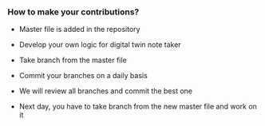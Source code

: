 ### How to make your contributions?

* Master file is added in the repository

* Develop your own logic for digital twin note taker

* Take branch from the master file

* Commit your branches on a daily basis

* We will review all branches and commit the best one

* Next day, you have to take branch from the new master file and work on it

